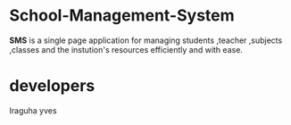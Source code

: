 # School-Management-System
**SMS** is a single page application for managing students ,teacher ,subjects ,classes and the instution's resources efficiently and with ease.
# developers
Iraguha yves
```html



